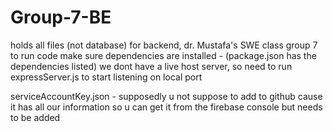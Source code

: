 # Group-7-BE
holds all files (not database) for backend, dr. Mustafa's SWE class group 7
to run code make sure dependencies are installed - (package.json has the dependencies listed)
we dont have a live host server, so need to run expressServer.js to start listening on local port


serviceAccountKey.json - supposedly u not suppose to add to github cause it has all our information so u can get it from the firebase console but needs to be added
